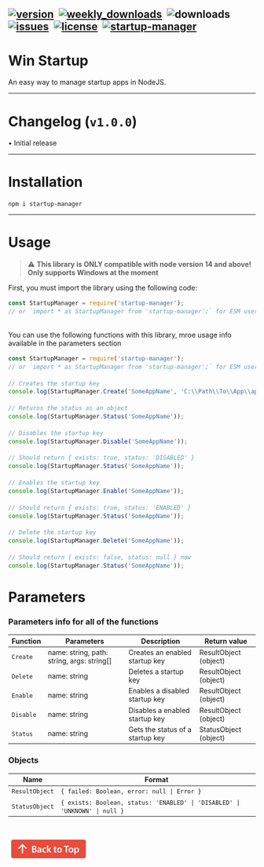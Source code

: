 [![version](https://img.shields.io/npm/v/startup-manager?color=blueviolet&style=for-the-badge "Version")](https://github.com/NexovaDev/startup-manager/releases/latest)
‎
[![weekly_downloads](https://img.shields.io/npm/dw/startup-manager?color=blue&style=for-the-badge "Weekly Downloads")](https://www.npmjs.com/package/startup-manager#:~:text=Weekly%20Downloads)
‎
![downloads](https://img.shields.io/npm/dt/startup-manager?style=for-the-badge&logo=npm&color=%23ca0000&link=https%3A%2F%2Fwww.npmjs.com%2Fpackage%2Fstartup-manager "Downloads")
‎
[![issues](https://img.shields.io/github/issues/NexovaDev/startup-manager?style=for-the-badge "Issues")](https://github.com/NexovaDev/startup-manager/issues)
‎
[![license](https://img.shields.io/github/license/NexovaDev/startup-manager?color=important&style=for-the-badge "License")](https://github.com/NexovaDev/startup-manager/blob/master/LICENSE)
‎
[![startup-manager](https://nodei.co/npm/startup-manager.png "startup-manager on NPM")](https://www.npmjs.com/package/startup-manager)
---

# Win Startup
An easy way to manage startup apps in NodeJS.

---

# Changelog (`v1.0.0`)

• Initial release

---

# Installation

```sh-session
npm i startup-manager
```

---

# Usage

> ⚠ **This library is ONLY compatible with node version 14 and above! Only supports Windows at the moment**

First, you must import the library using the following code:
```javascript
const StartupManager = require('startup-manager');
// or `import * as StartupManager from 'startup-manager';` for ESM users
```
\
You can use the following functions with this library, mroe usage info available in the parameters section
```javascript
const StartupManager = require('startup-manager');
// or `import * as StartupManager from 'startup-manager';` for ESM users

// Creates the startup key
console.log(StartupManager.Create('SomeAppName', 'C:\\Path\\To\\App\\app.exe', ['--SomeArgument']));

// Returns the status as an object
console.log(StartupManager.Status('SomeAppName'));

// Disables the startup key
console.log(StartupManager.Disable('SomeAppName'));

// Should return { exists: true, status: 'DISABLED' }
console.log(StartupManager.Status('SomeAppName'));

// Enables the startup key
console.log(StartupManager.Enable('SomeAppName'));

// Should return { exists: true, status: 'ENABLED' }
console.log(StartupManager.Status('SomeAppName'));

// Delete the startup key
console.log(StartupManager.Delete('SomeAppName'));

// Should return { exists: false, status: null } now
console.log(StartupManager.Status('SomeAppName'));
```

# Parameters
### Parameters info for all of the functions

| Function | Parameters | Description | Return value |
|----------|------------|-------------|--------------|
| `Create` | name: string, path: string, args: string[] | Creates an enabled startup key | ResultObject (object) |
| `Delete` | name: string | Deletes a startup key | ResultObject (object) |
| `Enable` | name: string | Enables a disabled startup key | ResultObject (object) |
| `Disable` | name: string | Disables a enabled startup key | ResultObject (object) |
| `Status` | name: string | Gets the status of a startup key | StatusObject (object) |

### Objects
| Name | Format |
|----------|------------|
| `ResultObject` | `{ failed: Boolean, error: null \| Error }` |
| `StatusObject` | `{ exists: Boolean, status: 'ENABLED' \| 'DISABLED' \| 'UNKNOWN' \| null }` |

#
[![](assets/backToTop.png?raw=true "Back to top")](#readme)
